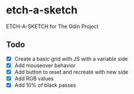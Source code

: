 # etch-a-sketch
ETCH-A-SKETCH for The Odin Project


## Todo

- [x] Create a basic grid with JS with a variable side
- [x] Add mouseover behavior
- [x] Add button to reset and recreate with new side
- [x] Add RGB values
- [x] Add 10% of black passes